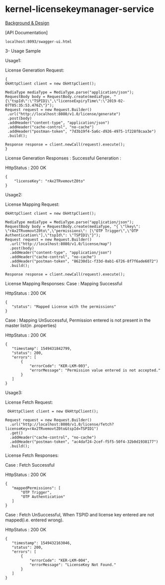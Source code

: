 # kernel-licensekeymanager-service

[Background & Design](../../docs/design/kernel/kernel-licensekeymanager.md)

 
[API Documentation]

 ```
localhost:8093/swagger-ui.html

 ```
 
3- Usage Sample
 
 Usage1:
 
 License Generation Request:
 
 ```
{ 
OkHttpClient client = new OkHttpClient();

MediaType mediaType = MediaType.parse("application/json");
RequestBody body = RequestBody.create(mediaType, "{\"tspId\":\"TSPID1\",\"licenseExpiryTime\":\"2019-02-07T05:35:53.476Z\"}");
Request request = new Request.Builder()
  .url("http://localhost:8080/v1.0/license/generate")
  .post(body)
  .addHeader("content-type", "application/json")
  .addHeader("cache-control", "no-cache")
  .addHeader("postman-token", "7d3b19f4-5a6c-d926-4975-1f228f8caa3e")
  .build();

Response response = client.newCall(request).execute();
}
 ```
 
License Generation Responses :
Successful Generation :

HttpStatus : 200 OK

```
{
    "licenseKey": "rAx2TRvemovtZ0to"
}
```



Usage2:

License Mapping Request:
 
```
OkHttpClient client = new OkHttpClient();

MediaType mediaType = MediaType.parse("application/json");
RequestBody body = RequestBody.create(mediaType, "{ \"lkey\": \"rAx2TRvemovtZ0to\",\"permissions\": [\"OTP Trigger\",\"OTP Authentication\"],\"tspId\": \"TSPID1\"}");
Request request = new Request.Builder()
  .url("http://localhost:8080/v1.0/license/map")
  .post(body)
  .addHeader("content-type", "application/json")
  .addHeader("cache-control", "no-cache")
  .addHeader("postman-token", "86230d1c-f33d-0ab1-6726-8f7f6ade6072")
  .build();

Response response = client.newCall(request).execute();

```
License Mapping Responses:
Case : Mapping Successful

 HttpStatus : 200 OK
 

 ```
{
    "status": "Mapped License with the permissions"
}
 ```
 
 
Case : Mapping UnSuccessful, Permission entered is not present in the master list(in .properties)

 HttpStatus : 200 OK

 ```
{
    "timestamp": 1549431842799,
    "status": 200,
    "errors": [
        {
            "errorCode": "KER-LKM-003",
            "errorMessage": "Permission value entered is not accepted."
        }
    ]
}
 ```
 
 Usage3:

License Fetch Request:
 
```
 OkHttpClient client = new OkHttpClient();

Request request = new Request.Builder()
  .url("http://localhost:8080/v1.0/license/fetch?licenseKey=rAx2TRvemovtZ0to&tspId=TSPID1")
  .get()
  .addHeader("cache-control", "no-cache")
  .addHeader("postman-token", "ac4daf24-2cef-f5f5-50f4-32b0d1938177")
  .build();

```

License Fetch Responses:

Case : Fetch Successful

 HttpStatus : 200 OK
 

 ```
{
    "mappedPermissions": [
        "OTP Trigger",
        "OTP Authentication"
    ]
}
 ```
 
 Case : Fetch UnSuccessful, When TSPID and license key entered are not mapped(i.e. entered wrong).

 HttpStatus : 200 OK
 
 ```
 {
    "timestamp": 1549432163046,
    "status": 200,
    "errors": [
        {
            "errorCode": "KER-LKM-004",
            "errorMessage": "LicenseKey Not Found."
        }
    ]
}
 ```
 
 
 
